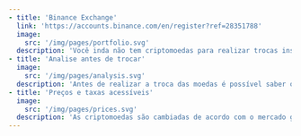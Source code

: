 ```yaml
---
- title: 'Binance Exchange'
  link: 'https://accounts.binance.com/en/register?ref=28351788'
  image:
    src: '/img/pages/portfolio.svg'
  description: 'Você inda não tem criptomoedas para realizar trocas instantâneas, não perca essa change, cadastre-se é comece a construir seu portfolio com a menor taxa de negociação do mercado.'
- title: 'Analise antes de trocar'
  image:
    src: '/img/pages/analysis.svg'
  description: 'Antes de realizar a troca das moedas é possível saber o quanto você vai receber, este valor não sofre alterações, exceto em casos de quando o depósito é diferente do analisado.'
- title: 'Preços e taxas acessíveis'
  image:
    src: '/img/pages/prices.svg'
  description: 'As criptomoedas são cambiadas de acordo com o mercado global, procuramos os menores preços e taxas de troca antes de confirmar a transação.'
---
```

